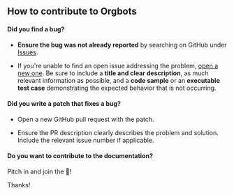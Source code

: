 ## How to contribute to Orgbots

#### **Did you find a bug?**

* **Ensure the bug was not already reported** by searching on GitHub under [Issues](https://github.com/tcob/orgbots/issues).

* If you're unable to find an open issue addressing the problem, [open a new one](https://github.com/tcob/orgbots/issues/new). Be sure to include a **title and clear description**, as much relevant information as possible, and a **code sample** or an **executable test case** demonstrating the expected behavior that is not occurring.

#### **Did you write a patch that fixes a bug?**

* Open a new GitHub pull request with the patch.

* Ensure the PR description clearly describes the problem and solution. Include the relevant issue number if applicable.

#### **Do you want to contribute to the documentation?**

Pitch in and join the 🤖!

Thanks!
